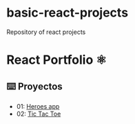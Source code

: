 # basic-react-projects
Repository of react projects
# React Portfolio ⚛️
## ⌨️ Proyectos

- 01: [Heroes app](react-heroes-app)
- 02: [Tic Tac Toe](tic-tac-toe)
